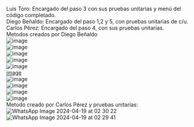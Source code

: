 Luis Toro: Encargado del paso 3 con sus pruebas unitarias y menú del código completado.  
Diego Beñaldo: Encargado del paso 1,2 y 5, con pruebas unitarias de c/u.  
Carlos Pérez: Encargado del paso 4, con sus pruebas unitarias.  
Metodos creados por Diego Beñaldo  
![image](https://github.com/GatoMiau03/calculadora_Cientifica/assets/142507343/44370313-b54e-4883-bdc1-79a749ce0c40)  
![image](https://github.com/GatoMiau03/calculadora_Cientifica/assets/142507343/f58613c7-2e01-4afd-9bfb-ab8056418c67)  
![image](https://github.com/GatoMiau03/calculadora_Cientifica/assets/142507343/ce01bf1f-3bfd-4de9-9f19-f5865c5fa3be)  
![image](https://github.com/GatoMiau03/calculadora_Cientifica/assets/142507343/0edf9bfe-9609-4ff1-bcb0-e9e24213d329)  
![image](https://github.com/GatoMiau03/calculadora_Cientifica/assets/142507343/7c4d9ed6-bd78-4363-9660-d65a91e8962b)  
[image](https://github.com/GatoMiau03/calculadora_Cientifica/assets/142507343/7178c10a-9bcb-48e7-9e92-3329d0b23f2f)  
![image](https://github.com/GatoMiau03/calculadora_Cientifica/assets/142507343/8b69ff4d-8787-424b-8a25-db63907f994e)  
![image](https://github.com/GatoMiau03/calculadora_Cientifica/assets/142507343/0fec25df-87ad-4840-9059-da78cbd21b38)  
![image](https://github.com/GatoMiau03/calculadora_Cientifica/assets/142507343/c895803a-8c03-4168-9725-0de0334a8ca3)  
![image](https://github.com/GatoMiau03/calculadora_Cientifica/assets/142507343/802f3d3c-b600-492f-a7bb-416b01e0f653)  
Metodo creado por Carlos Pérez y pruebas unitarias:  
![WhatsApp Image 2024-04-19 at 02 30 22](https://github.com/GatoMiau03/calculadora_Cientifica/assets/163133151/3046638c-5973-4460-b8c6-42e3172d1df0)
![WhatsApp Image 2024-04-19 at 02 29 41](https://github.com/GatoMiau03/calculadora_Cientifica/assets/163133151/2746b336-dfea-4b53-99c2-b85471bc551f)
